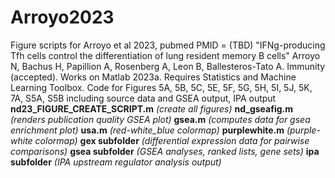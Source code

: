 # Arroyo2023
Figure scripts for Arroyo et al 2023, pubmed PMID = (TBD)
"IFNg-producing Tfh cells control the differentiation of lung resident memory B cells" Arroyo N, Bachus H, Papillion A, Rosenberg A, Leon B, Ballesteros-Tato A. Immunity (accepted).
Works on Matlab 2023a. Requires Statistics and Machine Learning Toolbox.
Code for Figures 5A, 5B, 5C, 5E, 5F, 5G, 5H, 5I, 5J, 5K, 7A, S5A, S5B including source data and GSEA output, IPA output
**nd23_FIGURE_CREATE_SCRIPT.m** _(create all figures)_
**nd_gseafig.m** _(renders publication quality GSEA plot)_
**gsea.m** _(computes data for gsea enrichment plot)_
**usa.m** _(red-white_blue colormap)_
**purplewhite.m** _(purple-white colormap)_
**gex subfolder** _(differential expression data for pairwise comparisons)_
**gsea subfolder** _(GSEA analyses, ranked lists, gene sets)_
**ipa subfolder** _(IPA upstream regulator analysis output)_
